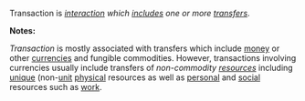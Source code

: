 Transaction is *[interaction](https://github.com/gcassel/Modular-Organization-Terminology/blob/master/terms/interaction.md) which [includes](https://github.com/gcassel/Modular-Organization-Terminology/blob/master/terms/include.md) one or more [transfers](https://github.com/gcassel/Modular-Organization-Terminology/blob/master/terms/transfer.md)*.

**Notes:**  

*Transaction* is mostly associated with transfers which include [money](https://github.com/gcassel/Modular-Organization-Terminology/blob/master/terms/money.md) or other [currencies](https://github.com/gcassel/Modular-Organization-Terminology/blob/master/terms/currency.md) and fungible commodities.   However, transactions involving currencies usually include transfers of *non-commodity [resources](https://github.com/gcassel/Modular-Organization-Terminology/blob/master/terms/resource.md)* including [unique](https://github.com/gcassel/Modular-Organization-Terminology/blob/master/terms/unique.md) (non-[unit](https://github.com/gcassel/Modular-Organization-Terminology/blob/master/terms/unit.md) [physical](https://github.com/gcassel/Modular-Organization-Terminology/blob/master/terms/physical.md) resources as well as [personal](https://github.com/gcassel/Modular-Organization-Terminology/blob/master/terms/personal.md) and [social](https://github.com/gcassel/Modular-Organization-Terminology/blob/master/terms/social.md) resources such as [work](https://github.com/gcassel/Modular-Organization-Terminology/blob/master/terms/work.md).
